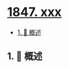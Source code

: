 # [1847. xxx](https://github.com/Tdahuyou/TNotes.leetcode/tree/main/notes/1847.%20xxx)

<!-- region:toc -->

- [1. 📝 概述](#1--概述)

<!-- endregion:toc -->

## 1. 📝 概述
